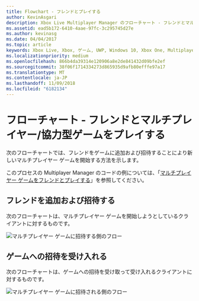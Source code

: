 ```yaml
---
title: Flowchart - フレンドとプレイする
author: KevinAsgari
description: Xbox Live Multiplayer Manager のフローチャート - フレンドとマルチプレイヤー/協力型ゲームをプレイします。
ms.assetid: ead5b172-6410-4aae-97fc-3c295745d27e
ms.author: kevinasg
ms.date: 04/04/2017
ms.topic: article
keywords: Xbox Live, Xbox, ゲーム, UWP, Windows 10, Xbox One, Multiplayer Manager, フローチャート
ms.localizationpriority: medium
ms.openlocfilehash: 866b4da39314e120906a8e2de841432d09bfe2ef
ms.sourcegitcommit: 38f06f1714334273d865935d9afb80efffe97a17
ms.translationtype: MT
ms.contentlocale: ja-JP
ms.lasthandoff: 11/09/2018
ms.locfileid: "6182134"
---
```

# <a name="flowchart---play-a-multiplayerco-op-game-with-friends"></a>フローチャート - フレンドとマルチプレイヤー/協力型ゲームをプレイする

次のフローチャートでは、フレンドをゲームに追加および招待することにより新しいマルチプレイヤー ゲームを開始する方法を示します。

このプロセスの Multiplayer Manager のコードの例については、「[マルチプレイヤー ゲームをフレンドとプレイする](../play-multiplayer-with-friends.md)」を参照してください。

## <a name="add-and-invite-friends"></a>フレンドを追加および招待する

次のフローチャートは、マルチプレイヤー ゲームを開始しようとしているクライアントに対するものです。

![マルチプレイヤー ゲームに招待する側のフロー](../../../images/multiplayer/mpm-play-with-friends-inviter.png)

## <a name="accept-an-invite-to-a-game"></a>ゲームへの招待を受け入れる

次のフローチャートは、ゲームへの招待を受け取って受け入れるクライアントに対するものです。

![マルチプレイヤー ゲームに招待される側のフロー](../../../images/multiplayer/mpm-play-with-friends-invitee.png)
